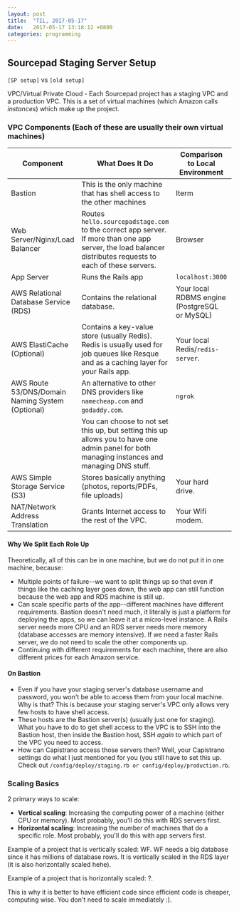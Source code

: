 ```yaml
---
layout: post
title:  "TIL, 2017-05-17"
date:   2017-05-17 13:18:12 +0800
categories: programming
---
```


## Sourcepad Staging Server Setup

`[SP setup]` vs `[old setup]`

VPC/Virtual Private Cloud - Each Sourcepad project has a staging VPC and a production VPC. This is a set of virtual machines (which Amazon calls *instances*) which make up the project.

### VPC Components (Each of these are usually their own virtual machines)

| Component                                        | What Does It Do                                                                                                                                            | Comparison to Local Environment               | Privacy |
| -------------                                    | -------------                                                                                                                                              | -----                                         | ----    |
| Bastion                                          | This is the only machine that has shell access to the other machines                                                                                       | Iterm                                         | Private |
| Web Server/Nginx/Load Balancer                   | Routes `hello.sourcepadstage.com` to the correct app server. If more than one app server, the load balancer distributes requests to each of these servers. | Browser                                       | Private |
| App Server                                       | Runs the Rails app                                                                                                                                         | `localhost:3000`                              | Private |
| AWS Relational Database Service (RDS)            | Contains the relational database.                                                                                                                          | Your local RDBMS engine (PostgreSQL or MySQL) | Private |
| AWS ElastiCache (Optional)                       | Contains a key-value store (usually Redis). Redis is usually used for job queues like Resque and as a caching layer for your Rails app.                    | Your local Redis/`redis-server`.              | Private |
| AWS Route 53/DNS/Domain Naming System (Optional) | An alternative to other DNS providers like `namecheap.com` and `godaddy.com`.                                                                              | `ngrok`                                       | Public  |
|                                                  | You can choose to not set this up, but setting this up allows you to have one admin panel for both managing instances and managing DNS stuff. | | |
| AWS Simple Storage Service (S3)                  | Stores basically anything (photos, reports/PDFs, file uploads)                                                                                             | Your hard drive.                              | Private |
| NAT/Network Address Translation                  | Grants Internet access to the rest of the VPC.                                                                                                             | Your Wifi modem.                              | Public  |


#### Why We Split Each Role Up

Theoretically, all of this can be in one machine, but we do not put it in one machine, because:

- Multiple points of failure--we want to split things up so that even if things like the caching layer goes down, the web app can still function because the web app and RDS machine is still up.
- Can scale specific parts of the app--different machines have different requirements. Bastion doesn't need much, it literally is just a platform for deploying the apps, so we can leave it at a micro-level instance. A Rails server needs more CPU and an RDS server needs more memory (database accesses are memory intensive). If we need a faster Rails server, we do not need to scale the other components up.
- Continuing with different requirements for each machine, there are also different prices for each Amazon service.

#### On Bastion

- Even if you have your staging server's database username and password, you won't be able to access them from your local machine. Why is that? This is because your staging server's VPC only allows very few hosts to have shell access.
- These hosts are the Bastion server(s) (usually just one for staging). What you have to do to get shell access to the VPC is to SSH into the Bastion host, then inside the Bastion host, SSH *again* to which part of the VPC you need to access.
- How can Capistrano access those servers then? Well, your Capistrano settings do what I just mentioned for you (you still have to set this up. Check out `/config/deploy/staging.rb or config/deploy/production.rb`.

### Scaling Basics

2 primary ways to scale:

- **Vertical scaling**: Increasing the computing power of a machine (either CPU or memory). Most probably, you'll do this with RDS servers first.
- **Horizontal scaling**: Increasing the number of machines that do a specific role. Most probably, you'll do this with app servers first.

Example of a project that is vertically scaled: WF. WF needs a big database since it has millions of database rows. It is vertically scaled in the RDS layer (it is also horizontally scaled hehe).

Example of a project that is horizontally scaled: ?.

This is why it is better to have efficient code since efficient code is cheaper, computing wise. You don't need to scale immediately :).
